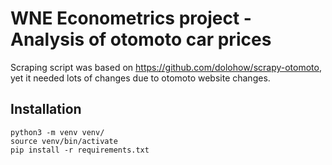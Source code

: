 WNE Econometrics project - Analysis of otomoto car prices
==============

Scraping script was based on https://github.com/dolohow/scrapy-otomoto, yet it needed lots of changes due to otomoto website changes. 



## Installation
```
python3 -m venv venv/
source venv/bin/activate
pip install -r requirements.txt
```

